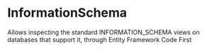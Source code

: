 InformationSchema
=================

Allows inspecting the standard INFORMATION_SCHEMA views on databases that support it, through Entity Framework Code First